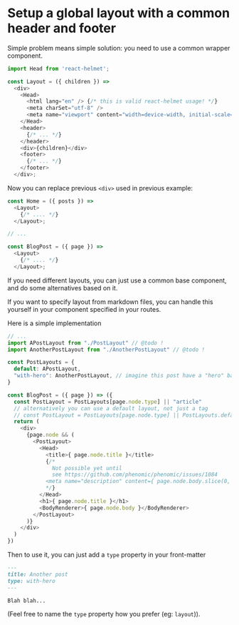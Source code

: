 # Setup a global layout with a common header and footer

Simple problem means simple solution: you need to use a common wrapper component.

```js
import Head from 'react-helmet';

const Layout = ({ children }) =>
  <div>
    <Head>
      <html lang="en" /> {/* this is valid react-helmet usage! */}
      <meta charSet="utf-8" />
      <meta name="viewport" content="width=device-width, initial-scale=1" />
    </Head>
    <header>
      {/* ... */}
    </header>
    <div>{children}</div>
    <footer>
      {/* ... */}
    </footer>
  </div>;
```

Now you can replace previous `<div>` used in previous example:

```js
const Home = ({ posts }) =>
  <Layout>
    {/* .... */}
  </Layout>;

// ...

const BlogPost = ({ page }) =>
  <Layout>
    {/* .... */}
  </Layout>;
```

If you need different layouts, you can just use a common base component, and do
some alternatives based on it.

If you want to specify layout from markdown files, you can handle this yourself
in your component specified in your routes.

Here is a simple implementation

```js
// ...
import APostLayout from "./PostLayout" // @todo !
import AnotherPostLayout from "./AnotherPostLayout" // @todo !

const PostLayouts = {
  default: APostLayout,
  "with-hero": AnotherPostLayout, // imagine this post have a "hero" banner
}

const BlogPost = ({ page }) => ({
  const PostLayout = PostLayouts[page.node.type] || "article"
  // alternatively you can use a default layout, not just a tag
  // const PostLayout = PostLayouts[page.node.type] || PostLayouts.default
  return (
    <div>
      {page.node && (
        <PostLayout>
          <Head>
            <title>{ page.node.title }</title>
            {/*
              Not possible yet until
              see https://github.com/phenomic/phenomic/issues/1084
            <meta name="description" content={ page.node.body.slice(0, 150) } />
            */}
          </Head>
          <h1>{ page.node.title }</h1>
          <BodyRenderer>{ page.node.body }</BodyRenderer>
        </PostLayout>
      )}
    </div>
  )
})
```

Then to use it, you can just add a `type` property in your front-matter

```md
---
title: Another post
type: with-hero
---

Blah blah...
```

(Feel free to name the `type` property how you prefer (eg: ``layout``)).

